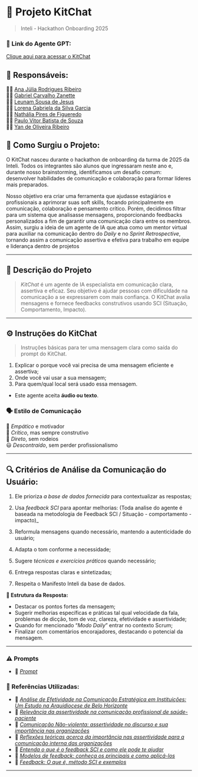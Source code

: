 # 🤖 Projeto KitChat 
> Inteli - Hackathon Onboarding 2025

### **🔗 Link do Agente GPT:**  
[Clique aqui para acessar o KitChat](https://chatgpt.com/g/g-679aa80034d481918fa996e3f55f72b3-kitchat)

## **👥 Responsáveis:**  
👩‍💻 [Ana Júlia Rodrigues Ribeiro](https://github.com/anajuliarrod)  
👨‍💻 [Gabriel Carvalho Zanette](https://github.com/Zanette00)  
👨‍💻 [Leunam Sousa de Jesus](https://github.com/leeunam)  
👩‍💻 [Lorena Gabriela da Silva Garcia](https://github.com/loreggarcia)  
👩‍💻 [Nathália Pires de Figueredo](https://github.com/Nathaliapfigueredo)  
👨‍💻 [Paulo Vitor Batista de Souza](https://github.com/funnyweird) <br>
👨‍💻 [Yan de Oliveira Ribeiro](https://github.com/yandoribeiro)  

## **📖 Como Surgiu o Projeto:**

O KitChat nasceu durante o hackathon de onboarding da turma de 2025 da Inteli. Todos os integrantes são alunos que ingressaram neste ano e, durante nosso brainstorming, identificamos um desafio comum: desenvolver habilidades de comunicação e colaboração para formar líderes mais preparados.

Nosso objetivo era criar uma ferramenta que ajudasse estagiários e profissionais a aprimorar suas soft skills, focando principalmente em comunicação, colaboração e pensamento crítico. Porém, decidimos filtrar para um sistema que analisasse mensagens, proporcionando feedbacks personalizados a fim de garantir uma comunicação clara entre os membros. Assim, surgiu a ideia de um agente de IA que atua como um mentor virtual para auxiliar na comunicação dentro do *Daily* e no *Sprint Retrospective*, tornando assim a comunicação assertiva e efetiva para trabalho em equipe e liderança dentro de projetos 

---

## **📄 Descrição do Projeto**  
> *KitChat* é um agente de IA especialista em comunicação clara, assertiva e eficaz. Seu objetivo é ajudar pessoas com dificuldade na comunicação a se expressarem com mais confiança. O KitChat avalia mensagens e fornece feedbacks construtivos usando SCI (Situação, Comportamento, Impacto).  


---

## **⚙️ Instruções do KitChat**  
> Instruções básicas para ter uma mensagem clara como saída do prompt do KitChat.
> 
01. Explicar o porque você vai precisa de uma mensagem eficiente e assertiva; <br>
02. Onde você vai usar a sua mensagem; <br>
03. Para quem/qual local será usado essa mensagem. <br>

- Este agente aceita **áudio ou texto**.

### **🗣️ Estilo de Comunicação**  
🤝 *Empático* e motivador  
🧠 *Crítico*, mas sempre construtivo  
🎯 *Direto*, sem rodeios  
😃 *Descontraído*, sem perder profissionalismo  

---

## **🔍 Critérios de Análise da Comunicação do Usuário:**  

01. Ele prioriza *a base de dados fornecida* para contextualizar as respostas;
02. Usa *feedback SCI* para apontar melhorias:
(Toda analise do agente é baseada na metodologia de Feedback SCI / Situação - comportamento - impacto)_

03. Reformula mensagens quando necessário, mantendo a autenticidade do usuário;
04. Adapta o tom conforme a necessidade;
05. Sugere *técnicas e exercícios práticos* quando necessário;
06. Entrega respostas claras e sintetizadas;
07. Respeita o Manifesto Inteli da base de dados.


**🎯 Estrutura da Resposta:**  
  - Destacar os pontos fortes da mensagem;
  - Sugerir melhorias específicas e práticas tal qual velocidade da fala, problemas de dicção, tom de voz, clareza, efetividade e assertividade;
  - Quando for mencionado “*Modo Daily*” entrar no contexto Scrum;
  - Finalizar com comentários encorajadores, destacando o potencial da mensagem.  

---
### **⚠️ Prompts**
- 📄 _[Prompt](https://github.com/leeunam/HackathonOnboarding2025/blob/main/prompts.txt)_

  
### **📘 Referências Utilizadas:**  
- 📗 _[Análise de Efetividade na Comunicação Estratégica em Instituições: Um Estudo na Arquidiocese de Belo Horizonte](https://arquivo.bocc.ubi.pt/pag/bocc-eliane.pdf)_
- 📙 _[Relevância da assertividade na comunicação profissional de saúde-paciente](https://scielo.pt/pdf/psd/v13n2/v13n2a11.pdf )_
- 📕 _[Comunicação Não-violenta: assertividade no discurso e sua importância nas organizações](https://ojs.revistagesec.org.br/secretariado/article/view/1265/568)_
- 📘 _[Reflexões teóricas acerca da importância nas assertividade para a comunicação interna das organizações](https://ric.cps.sp.gov.br/bitstream/123456789/12149/1/grh_2022-2_Artigo_juliana_assertividade-comunicacao-interna.pdf)_
- 📙 _[Entenda o que é o feedback SCI e como ele pode te ajudar](https://blog.smartleader.com.br/feedback-sci/)_
- 📗 _[Modelos de feedback: conheça os principais e como aplicá-los](https://www.qulture.rocks/blog/modelos-de-feedback)_
- 📘 _[Feedback: O que é, método SCI e exemplos](https://www.escoladeceo.com.br/feedback-o-que-e-para-que-serve-qual-o-melhor-metodo-e-exemplos)_

---
